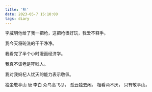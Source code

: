 ```yaml
---
title: '枪'
date: 2023-05-7 15:10:00
tags: diary
---
```

李威明他给了我一把枪，这把枪很好玩，我爱不释手。

我今天将碗洗的干干净净。

我看完了半个小时漫画经济学。

我真不该老是吓唬人。

我对我妈杞人忧天的能力表示敬佩。

独坐敬亭山 唐 李白
众鸟高飞尽，
孤云独去闲。
相看两不厌，
只有敬亭山。
